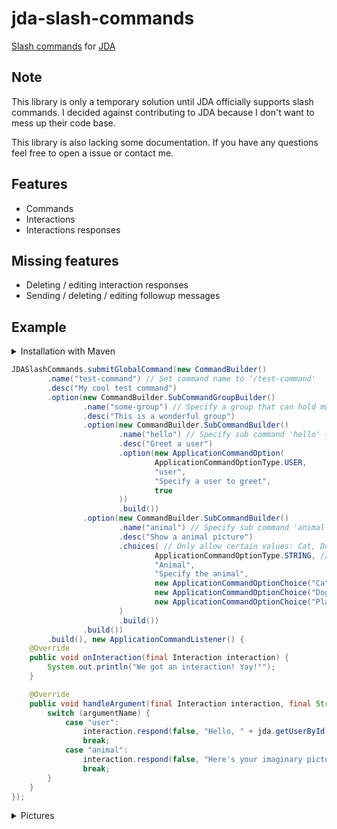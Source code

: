 # jda-slash-commands

[Slash commands](https://discord.com/developers/docs/interactions/slash-commands) for [JDA](https://github.com/DV8FromTheWorld/JDA)

## Note

This library is only a temporary solution until JDA officially supports slash commands. I decided against contributing to JDA because I don't want to mess up their code base.

This library is also lacking some documentation. If you have any questions feel free to open a issue or contact me.

## Features

- Commands
- Interactions
- Interactions responses

## Missing features

- Deleting / editing interaction responses
- Sending / deleting / editing followup messages

## Example

<details>
  <summary>Installation with Maven</summary>
  
  ```
  <repositories>
      <repository>
          <id>jitpack.io</id>
          <url>https://jitpack.io</url>
      </repository>
  </repositories>
  
  <dependencies>
      <dependency>
          <groupId>com.github.cerus</groupId>
	        <artifactId>jda-slash-commands</artifactId>
	        <version>47f3ff2ac6</version>
      </dependency>
  </dependencies>
  ```
  
</details>

```java
JDASlashCommands.submitGlobalCommand(new CommandBuilder()
        .name("test-command") // Set command name to '/test-command'
        .desc("My cool test command")
        .option(new CommandBuilder.SubCommandGroupBuilder()
                .name("some-group") // Specify a group that can hold multiple sub commands
                .desc("This is a wonderful group")
                .option(new CommandBuilder.SubCommandBuilder()
                        .name("hello") // Specify sub command 'hello' (/test-command some-group hello)
                        .desc("Greet a user")
                        .option(new ApplicationCommandOption(
                                ApplicationCommandOptionType.USER,
                                "user",
                                "Specify a user to greet",
                                true
                        ))
                        .build())
                .option(new CommandBuilder.SubCommandBuilder()
                        .name("animal") // Specify sub command 'animal' (/test-command some-group animal)
                        .desc("Show a animal picture")
                        .choices( // Only allow certain values: Cat, Dog and Platypus
                                ApplicationCommandOptionType.STRING, // Specify type of the choice: STRING or INTEGER
                                "Animal",
                                "Specify the animal",
                                new ApplicationCommandOptionChoice("Cat", "cat"),
                                new ApplicationCommandOptionChoice("Dog", "cat"),
                                new ApplicationCommandOptionChoice("Platypus", "platypus")
                        )
                        .build())
                .build())
        .build(), new ApplicationCommandListener() {
    @Override
    public void onInteraction(final Interaction interaction) {
        System.out.println("We got an interaction! Yay!°");
    }

    @Override
    public void handleArgument(final Interaction interaction, final String argumentName, final InteractionResponseOption option) {
        switch (argumentName) {
            case "user":
                interaction.respond(false, "Hello, " + jda.getUserById(Long.parseLong(option.getValue())).getAsMention());
                break;
            case "animal":
                interaction.respond(false, "Here's your imaginary picture of a " + option.getValue());
                break;
        }
    }
});
```

<details>
  <summary>Pictures</summary>
  
  ![Group](https://i.imgur.com/qL7nL8q.png)
  
  ![Animal](https://i.imgur.com/qm8xLI6.png)
  
  ![Hello](https://i.imgur.com/5JMolqh.png)
  
  ![Hello Response](https://i.imgur.com/bXng3nG.png)
  
  ![Animal Response](https://i.imgur.com/6sEOMBk.png)
  
</details>
